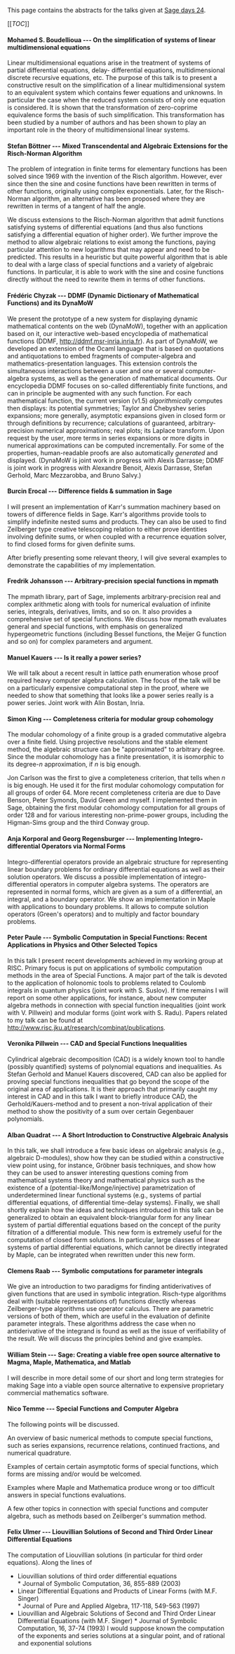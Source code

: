 
This page contains the abstracts for the talks given at <a href="/days24">Sage days 24</a>. 

[[_TOC_]] 

<a name="Boudellioua"></a> 
#### Mohamed S. Boudellioua --- On the simplification of systems of linear multidimensional equations

Linear multidimensional equations arise in the treatment of systems of partial differential equations, delay- differential equations, multidimensional discrete recursive equations, etc. The purpose of this talk is to present a constructive result on the simplification of a linear multidimensional system  to an equivalent system which contains fewer equations and unknowns. In particular the case when the reduced system consists of only one equation is considered. It is shown that the transformation of zero-coprime equivalence forms the basis of such simplification. This transformation has been studied by a number of authors and has been shown to play an important role in the theory of multidimensional linear systems. 

<a name="Boettner"></a> 
#### Stefan Böttner --- Mixed Transcendental and Algebraic Extensions for the Risch-Norman Algorithm

The problem of integration in finite terms for elementary functions has been solved since 1969 with the invention of the Risch algorithm. However, ever since then the sine and cosine functions have been rewritten in terms of other functions, originally using complex exponentials. Later, for the Risch-Norman algorithm, an alternative has been proposed where they are rewritten in terms of a tangent of half the angle. 

We discuss extensions to the Risch-Norman algorithm that admit functions satisfying systems of differential equations (and thus also functions satisfying a differential equation of higher order). We further improve the method to allow algebraic relations to exist among the functions, paying particular attention to new logarithms that may appear and need to be predicted. This results in a heuristic but quite powerful algorithm that is able to deal with a large class of special functions and a variety of algebraic functions. In particular, it is able to work with the sine and cosine functions directly without the need to rewrite them in terms of other functions. 

<a name="Chyzak"></a> 
#### Frédéric Chyzak --- DDMF (Dynamic Dictionary of Mathematical Functions) and its DynaMoW

We present the prototype of a new system for displaying dynamic mathematical contents on the web (DynaMoW), together with an application based on it, our interactive web-based encyclopedia of mathematical functions (DDMF, <a href="http://ddmf.msr-inria.inria.fr">http://ddmf.msr-inria.inria.fr</a>).  As part of DynaMoW, we developed an extension of the Ocaml language that is based on quotations and antiquotations to embed fragments of computer-algebra and mathematics-presentation languages.  This extension controls the simultaneous interactions between a user and one or several computer-algebra systems, as well as the generation of mathematical documents.  Our encyclopedia DDMF focuses on so-called differentiably finite functions, and can in principle be augmented with any such function.  For each mathematical function, the current version (v1.5) _algorithmically_ computes then displays: its potential symmetries; Taylor and Chebyshev series expansions; more generally, asymptotic expansions given in closed form or through definitions by recurrence; calculations of guaranteed, arbitrary-precision numerical approximations; real plots; its Laplace transform.  Upon request by the user, more terms in series expansions or more digits in numerical approximations can be computed incrementally.  For some of the properties, human-readable proofs are also automatically _generated_ and displayed.  (DynaMoW is joint work in progress with Alexis Darrasse; DDMF is joint work in progress with Alexandre Benoit, Alexis Darrasse, Stefan Gerhold, Marc Mezzarobba, and Bruno Salvy.) 

<a name="Erocal"></a> 
#### Burcin Erocal --- Difference fields & summation in Sage

I will present an implementation of Karr's summation machinery based on towers of difference fields in Sage. Karr's algorithms provide tools to simplify indefinite nested sums and products. They can also be used to find Zeilberger type creative telescoping relation to either prove identities involving definite sums, or when coupled with a recurrence equation solver, to find closed forms for given definite sums. 

After briefly presenting some relevant theory, I will give several examples to demonstrate the capabilities of my implementation. 

<a name="Johansson"></a> 
#### Fredrik Johansson --- Arbitrary-precision special functions in mpmath

The mpmath library, part of Sage, implements arbitrary-precision real and complex arithmetic along with tools for numerical evaluation of infinite series, integrals, derivatives, limits, and so on. It also provides a comprehensive set of special functions. We discuss how mpmath evaluates general and special functions, with emphasis on generalized hypergeometric functions (including Bessel functions, the Meijer G function and so on) for complex parameters and argument. 

<a name="Kauers"></a> 
#### Manuel Kauers --- Is it really a power series?

We will talk about a recent result in lattice path enumeration whose proof required heavy computer algebra calculation. The focus of the talk will be on a particularly expensive computational step in the proof, where we needed to show that something that looks like a power series really is a power series. Joint work with Alin Bostan, Inria. 

<a name="King"></a> 
#### Simon King --- Completeness criteria for modular group cohomology

The modular cohomology of a finite group is a graded commutative algebra over a finite field. Using projective resolutions and the stable element method, the algebraic structure can be "approximated" to arbitrary degree. Since the modular cohomology has a finite presentation, it is isomorphic to its degree-$n$ approximation, if $n$ is big enough. 

Jon Carlson was the first to give a completeness criterion, that tells when $n$ is big enough. He used it for the first modular cohomology computation for all groups of order 64. More recent completeness criteria are due to Dave Benson, Peter Symonds, David Green and myself. I implemented them in Sage, obtaining the first modular cohomology computation for all groups of order 128 and for various interesting non-prime-power groups, including the Higman-Sims group and the third Conway group. 

<a name="Korporal"></a> 
#### Anja Korporal and Georg Regensburger --- Implementing Integro-differential Operators via Normal Forms

Integro-differential operators provide an algebraic structure for representing linear boundary problems for ordinary differential equations as well as their solution operators. We discuss a possible implementation of integro-differential operators in computer algebra systems. The operators are represented in normal forms, which are given as a sum of a differential, an integral, and a boundary operator. We show an implementation in Maple with applications to boundary problems. It allows to compute solution operators (Green's operators) and to multiply and factor boundary problems. 

<a name="Paule"></a> 
#### Peter Paule --- Symbolic Computation in Special Functions: Recent Applications in Physics and Other Selected Topics

In this talk I present recent developments achieved in my working group at RISC. Primary focus is put on applications of symbolic computation methods in the area of Special Functions. A major part of the talk is devoted to the application of holonomic tools to problems related to Coulomb integrals in quantum physics (joint work with S. Suslov). If time remains I will report on some other applications, for instance, about new computer algebra methods in connection with special function inequalities (joint work with V. Pillwein) and modular forms (joint work with S. Radu). Papers related to my talk can be found at <a href="http://www.risc.jku.at/research/combinat/publications">http://www.risc.jku.at/research/combinat/publications</a>. 

<a name="Pillwein"></a> 
#### Veronika Pillwein --- CAD and Special Functions Inequalities

Cylindrical algebraic decomposition (CAD) is a widely known tool to handle (possibly quantified) systems of polynomial equations and inequalities. As Stefan Gerhold and Manuel Kauers discovered, CAD can also be applied for proving special functions inequalities that go beyond the scope of the original area of applications. It is their approach that primarily caught my interest in CAD and in this talk I want to briefly introduce CAD, the Gerhold/Kauers-method and to present a non-trival application of their method to show the positivity of a sum over certain Gegenbauer polynomials. 

<a name="Quadrat"></a> 
#### Alban Quadrat --- A Short Introduction to Constructive Algebraic Analysis

In this talk, we shall introduce a few basic ideas on algebraic analysis (e.g., algebraic D-modules), show how they can be studied within a constructive view point using, for instance, Gröbner basis techniques, and show how they can be used to answer interesting questions coming from mathematical systems theory and mathematical physics such as the existence of a (potential-like/Monge/injective) parametrization of underdetermined linear functional systems (e.g., systems of partial differential equations, of differential time-delay systems). Finally, we shall shortly explain how the ideas and techniques introduced in this talk can be generalized to obtain an equivalent block-triangular form for any linear system of partial differential equations based on the concept of the purity filtration of a differential module. This new form is extremely useful for the computation of closed form solutions. In particular, large classes of linear systems of partial differential equations, which cannot be directly integrated by Maple, can be integrated when rewritten under this new form. 

<a name="Raab"></a> 
#### Clemens Raab --- Symbolic computations for parameter integrals

We give an introduction to two paradigms for finding antiderivatives of given functions that are used in symbolic integration. Risch-type algorithms deal with (suitable representations of) functions directly whereas Zeilberger-type algorithms use operator calculus. There are parametric versions of both of them, which are useful in the evaluation of definite parameter integrals. These algorithms address the case when no antiderivative of the integrand is found as well as the issue of verifiability of the result. We will discuss the principles behind and give examples. 

<a name="Stein"></a> 
#### William Stein --- Sage: Creating a viable free open source alternative to Magma, Maple, Mathematica, and Matlab

I will describe in more detail some of our short and long term strategies for making Sage into a viable open source alternative to expensive proprietary commercial mathematics software. 

<a name="Temme"></a> 
#### Nico Temme --- Special Functions and Computer Algebra

The following points will be discussed. 

An overview of basic numerical methods to compute special functions, such as series expansions, recurrence relations, continued fractions,  and numerical quadrature. 

Examples of certain certain asymptotic forms of special functions, which forms are missing and/or would be welcomed. 

Examples where Maple and Mathematica produce wrong or too difficult answers in special functions evaluations. 

A few other topics in connection with special functions and computer algebra, such as methods based on Zeilberger's summation  method. 

<a name="Ulmer"></a> 
#### Felix Ulmer --- Liouvillian Solutions of Second and Third Order Linear Differential Equations

The computation of Liouvillian solutions (in particular for third order equations). Along the lines of  

   * Liouvillian solutions of third order differential equations  
            * Journal of Symbolic Computation, 36, 855-889 (2003) 
   * Linear Differential Equations and Products of Linear Forms (with M.F. Singer)  
            * Journal of Pure and Applied Algebra, 117-118,  549-563 (1997) 
   * Liouvillian and Algebraic Solutions of Second and Third Order Linear Differential Equations (with M.F. Singer) 
            * Journal of Symbolic Computation, 16, 37-74 (1993) 
I would suppose known the computation of the exponents and series solutions at a singular point, and of rational and exponential solutions 
